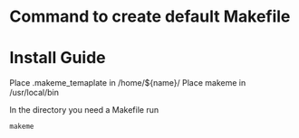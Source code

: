 # Command to create default Makefile

# Install Guide

Place .makeme_temaplate in /home/${name}/
Place makeme in /usr/local/bin

In the directory you need a Makefile run
```
makeme
```





